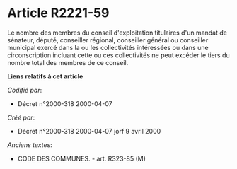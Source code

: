 # Article R2221-59

Le nombre des membres du conseil d'exploitation titulaires d'un mandat de sénateur, député, conseiller régional, conseiller
général ou conseiller municipal exercé dans la ou les collectivités intéressées ou dans une circonscription incluant cette ou
ces collectivités ne peut excéder le tiers du nombre total des membres de ce conseil.

**Liens relatifs à cet article**

_Codifié par_:

  - Décret n°2000-318 2000-04-07

_Créé par_:

  - Décret n°2000-318 2000-04-07 jorf 9 avril 2000

_Anciens textes_:

  - CODE DES COMMUNES. - art. R323-85 (M)
